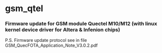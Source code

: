 # gsm_qtel

### Firmware update for GSM module Quectel M10/M12 (with linux kernel device driver for Altera &amp; Infenion chips)


P.S.
    Firmware update protocol see in file GSM_QuecFOTA_Application_Note_V3.0.2.pdf

